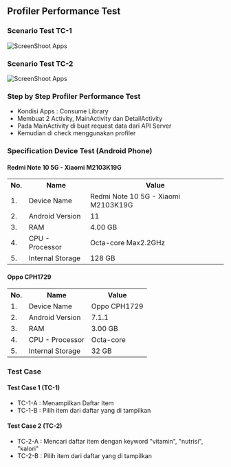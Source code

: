 ## Profiler Performance Test

### Scenario Test TC-1
![ScreenShoot Apps](https://raw.githubusercontent.com/amirisback/nutrition-framework/master/docs/scenario-test/scenario-test-1.png?raw=true)

### Scenario Test TC-2
![ScreenShoot Apps](https://raw.githubusercontent.com/amirisback/nutrition-framework/master/docs/scenario-test/scenario-test-2.png?raw=true)

### Step by Step Profiler Performance Test
- Kondisi Apps : Consume Library
- Membuat 2 Activity, MainActivity dan DetailActivity
- Pada MainActivity di buat request data dari API Server
- Kemudian di check menggunakan profiler

### Specification Device Test (Android Phone)

#### Redmi Note 10 5G - Xiaomi M2103K19G
<table>
    <tr>
        <th>No.</th>
        <th>Name</th>
        <th>Value</th>
    </tr>
    <tr>
        <td>1.</td>
        <td>Device Name</td>
        <td>Redmi Note 10 5G - Xiaomi M2103K19G</td>
    </tr>
    <tr>
        <td>2.</td>
        <td>Android Version</td>
        <td>11</td>
    </tr>
    <tr>
        <td>3.</td>
        <td>RAM</td>
        <td>4.00 GB</td>
    </tr>
    <tr>
        <td>4.</td>
        <td>CPU - Processor</td>
        <td>Octa-core Max2.2GHz</td>
    </tr>
    <tr>
        <td>5.</td>
        <td>Internal Storage</td>
        <td>128 GB</td>
    </tr>
</table>

#### Oppo CPH1729

<table>
    <tr>
        <th>No.</th>
        <th>Name</th>
        <th>Value</th>
    </tr>
    <tr>
        <td>1.</td>
        <td>Device Name</td>
        <td>Oppo CPH1729</td>
    </tr>
    <tr>
        <td>2.</td>
        <td>Android Version</td>
        <td>7.1.1</td>
    </tr>
    <tr>
        <td>3.</td>
        <td>RAM</td>
        <td>3.00 GB</td>
    </tr>
    <tr>
        <td>4.</td>
        <td>CPU - Processor</td>
        <td>Octa-core</td>
    </tr>
    <tr>
        <td>5.</td>
        <td>Internal Storage</td>
        <td>32 GB</td>
    </tr>
</table>

### Test Case

#### Test Case 1 (TC-1)
- TC-1-A : Menampilkan Daftar Item
- TC-1-B : Pilih item dari daftar yang di tampilkan

#### Test Case 2 (TC-2)
- TC-2-A : Mencari daftar item dengan keyword "vitamin", "nutrisi", "kalori"
- TC-2-B : Pilih item dari daftar yang di tampilkan
